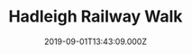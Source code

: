 ---
date: 2019-09-01T13:43:09.000Z
title: Hadleigh Railway Walk
latitude: 52.04096961126445
longitude: 0.9595656394958496
category: checkin
---